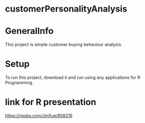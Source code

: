 # customerPersonalityAnalysis

# GeneralInfo
This project is simple customer buying behaviour analysis.

# Setup
To run this project, download it and run using any applications for R Programming.

# link for R presentation
https://rpubs.com/JinXue/858216
